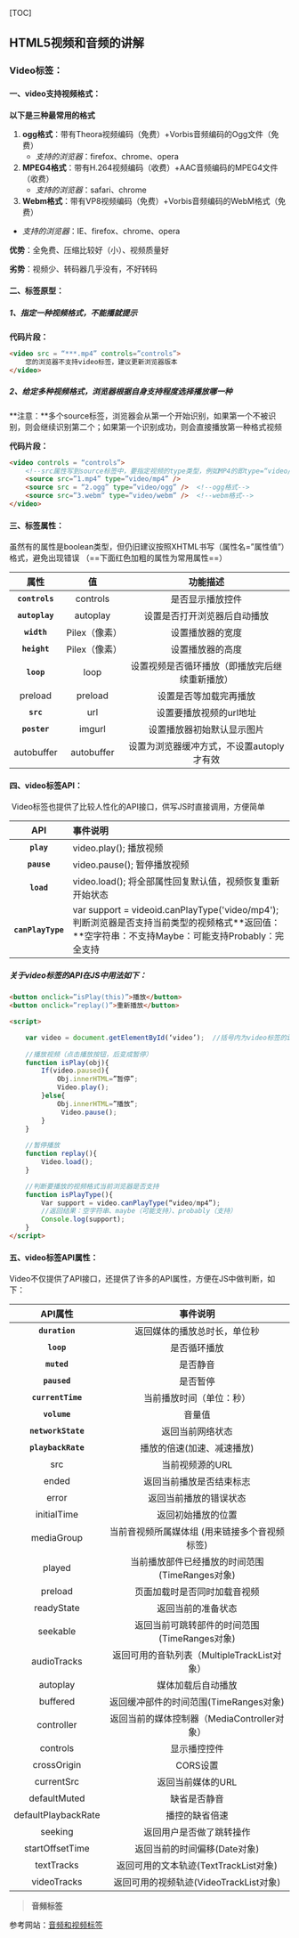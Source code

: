 [TOC]

## HTML5视频和音频的讲解

### Video标签：

#### 一、video支持视频格式：

**以下是三种最常用的格式**

1. **ogg格式**：带有Theora视频编码（免费）+Vorbis音频编码的Ogg文件（免费）
   - *支持的浏览器*：firefox、chrome、opera
2. **MPEG4格式**：带有H.264视频编码（收费）+AAC音频编码的MPEG4文件（收费）
   - *支持的浏览器*：safari、chrome
3.  **Webm格式**：带有VP8视频编码（免费）+Vorbis音频编码的WebM格式（免费）
   - *支持的浏览器*：IE、firefox、chrome、opera

**优势**：全免费、压缩比较好（小）、视频质量好

**劣势**：视频少、转码器几乎没有，不好转码

 

#### 二、标签原型：

##### 1、指定一种视频格式，不能播就提示

**代码片段：**

```html
<video src = “***.mp4” controls=”controls”>
	您的浏览器不支持video标签，建议更新浏览器版本
</video>
```

##### 2、给定多种视频格式，浏览器根据自身支持程度选择播放哪一种

**注意：**多个source标签，浏览器会从第一个开始识别，如果第一个不被识别，则会继续识别第二个；如果第一个识别成功，则会直接播放第一种格式视频

**代码片段：**

```html
<video controls = “controls”>
    <!--src属性写到source标签中，要指定视频的type类型，例如MP4的即type=“video/mp4”-->
	<source src=”1.mp4” type=”video/mp4” />   
    <source src = “2.ogg” type=”video/ogg” />  <!--ogg格式-->
	<source src=”3.webm” type=”video/webm” />  <!--webm格式-->
</video>
```



#### 三、标签属性：

​    虽然有的属性是boolean类型，但仍旧建议按照XHTML书写（属性名=”属性值”）格式，避免出现错误 （==下面红色加粗的属性为常用属性==）

|      属性      |      值       |                    功能描述                    |
| :------------: | :-----------: | :--------------------------------------------: |
| **`controls`** |   controls    |                是否显示播放控件                |
| **`autoplay`** |   autoplay    |          设置是否打开浏览器后自动播放          |
|  **`width`**   | Pilex（像素） |                设置播放器的宽度                |
|  **`height`**  | Pilex（像素） |                设置播放器的高度                |
|   **`loop`**   |     loop      | 设置视频是否循环播放（即播放完后继续重新播放） |
|    preload     |    preload    |             设置是否等加载完再播放             |
|   **`src`**    |      url      |            设置要播放视频的url地址             |
|  **`poster`**  |    imgurl     |           设置播放器初始默认显示图片           |
|   autobuffer   |  autobuffer   |   设置为浏览器缓冲方式，不设置autoply才有效    |

 

#### 四、video标签API：

​    Video标签也提供了比较人性化的API接口，供写JS时直接调用，方便简单

|        API        | 事件说明                                                     |
| :---------------: | :----------------------------------------------------------- |
|    **`play`**     | video.play();   播放视频                                     |
|    **`pause`**    | video.pause();  暂停播放视频                                 |
|    **`load`**     | video.load();  将全部属性回复默认值，视频恢复重新开始状态    |
| **`canPlayType`** | var support = videoid.canPlayType('video/mp4');  判断浏览器是否支持当前类型的视频格式**返回值：**空字符串：不支持Maybe：可能支持Probably：完全支持 |

#####     关于video标签的API在JS中用法如下：

```html
<button onclick=”isPlay(this)”>播放</button>
<button onclick=”replay()”>重新播放</button>

<script>

	var video = document.getElementById(‘video’);  //括号内为video标签的id
    
	//播放视频（点击播放按钮，后变成暂停）
	function isPlay(obj){
		If(video.paused){
			Obj.innerHTML=”暂停”;
			Video.play();
		}else{
			Obj.innerHTML=”播放”;
			 Video.pause();
		}
	}
    
	//暂停播放
	function replay(){
        Video.load();
	}

	//判断要播放的视频格式当前浏览器是否支持
	function isPlayType(){
        Var support = video.canPlayType(“video/mp4”);
        //返回结果：空字符串、maybe（可能支持）、probably（支持）
		Console.log(support);     
	}
</script>
```



#### 五、video标签API属性：

​    Video不仅提供了API接口，还提供了许多的API属性，方便在JS中做判断，如下：

|       API属性       |                    事件说明                    |
| :-----------------: | :--------------------------------------------: |
|   **`duration`**    |          返回媒体的播放总时长，单位秒          |
|     **`loop`**      |                  是否循环播放                  |
|     **`muted`**     |                    是否静音                    |
|    **`paused`**     |                    是否暂停                    |
|  **`currentTime`**  |            当前播放时间（单位：秒）            |
|    **`volume`**     |                     音量值                     |
| **`networkState`**  |                返回当前网络状态                |
| **`playbackRate`**  |           播放的倍速(加速、减速播放)           |
|         src         |                当前视频源的URL                 |
|        ended        |            返回当前播放是否结束标志            |
|        error        |             返回当前播放的错误状态             |
|     initialTime     |               返回初始播放的位置               |
|     mediaGroup      | 当前音视频所属媒体组 (用来链接多个音视频标签)  |
|       played        | 当前播放部件已经播放的时间范围(TimeRanges对象) |
|       preload       |          页面加载时是否同时加载音视频          |
|     readyState      |               返回当前的准备状态               |
|      seekable       |  返回当前可跳转部件的时间范围(TimeRanges对象)  |
|     audioTracks     |  返回可用的音轨列表（MultipleTrackList对象）   |
|      autoplay       |               媒体加载后自动播放               |
|      buffered       |     返回缓冲部件的时间范围(TimeRanges对象)     |
|     controller      |  返回当前的媒体控制器（MediaController对象）   |
|      controls       |                  显示播控控件                  |
|     crossOrigin     |                    CORS设置                    |
|     currentSrc      |               返回当前媒体的URL                |
|    defaultMuted     |                  缺省是否静音                  |
| defaultPlaybackRate |                 播控的缺省倍速                 |
|       seeking       |            返回用户是否做了跳转操作            |
|   startOffsetTime   |          返回当前的时间偏移(Date对象)          |
|     textTracks      |     返回可用的文本轨迹(TextTrackList对象)      |
|     videoTracks     |     返回可用的视频轨迹(VideoTrackList对象)     |

> **音频标签<audio>与视频标签各种事件属性基本一致**

参考网站：[音频和视频标签](https://blog.csdn.net/VickyTsai/article/details/89425521)

